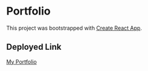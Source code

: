 # Portfolio

This project was bootstrapped with [Create React App](https://github.com/facebook/create-react-app).


## Deployed Link

[My Portfolio](https://linneagear.netlify.app/)
